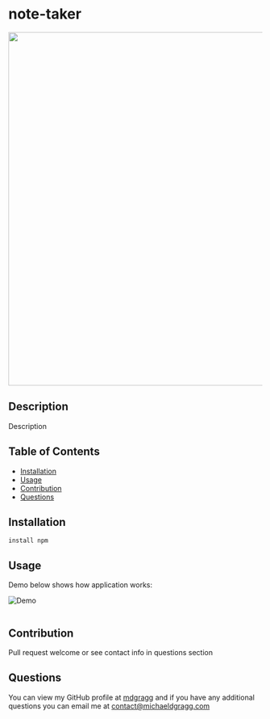# note-taker

<img src="https://github.com/mdgragg/" width="700" />

## Description
Description

## Table of Contents
* [Installation](#installation)
* [Usage](#usage)
* [Contribution](#contribution)
* [Questions](#questions)

## Installation
```
install npm
```
## Usage
Demo below shows how application works:

![Demo]()


![]()

## Contribution
Pull request welcome or see contact info in questions section


## Questions
You can view my GitHub profile at [mdgragg](https://github.com/mdgragg) and if you have any additional questions you can email me at contact@michaeldgragg.com

        
